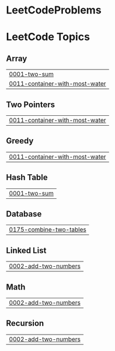 # LeetCodeProblems
<!---LeetCode Topics Start-->
# LeetCode Topics
## Array
|  |
| ------- |
| [0001-two-sum](https://github.com/hardikagarwal1703/LeetCodeProblems/tree/master/0001-two-sum) |
| [0011-container-with-most-water](https://github.com/hardikagarwal1703/LeetCodeProblems/tree/master/0011-container-with-most-water) |
## Two Pointers
|  |
| ------- |
| [0011-container-with-most-water](https://github.com/hardikagarwal1703/LeetCodeProblems/tree/master/0011-container-with-most-water) |
## Greedy
|  |
| ------- |
| [0011-container-with-most-water](https://github.com/hardikagarwal1703/LeetCodeProblems/tree/master/0011-container-with-most-water) |
## Hash Table
|  |
| ------- |
| [0001-two-sum](https://github.com/hardikagarwal1703/LeetCodeProblems/tree/master/0001-two-sum) |
## Database
|  |
| ------- |
| [0175-combine-two-tables](https://github.com/hardikagarwal1703/LeetCodeProblems/tree/master/0175-combine-two-tables) |
## Linked List
|  |
| ------- |
| [0002-add-two-numbers](https://github.com/hardikagarwal1703/LeetCodeProblems/tree/master/0002-add-two-numbers) |
## Math
|  |
| ------- |
| [0002-add-two-numbers](https://github.com/hardikagarwal1703/LeetCodeProblems/tree/master/0002-add-two-numbers) |
## Recursion
|  |
| ------- |
| [0002-add-two-numbers](https://github.com/hardikagarwal1703/LeetCodeProblems/tree/master/0002-add-two-numbers) |
<!---LeetCode Topics End-->